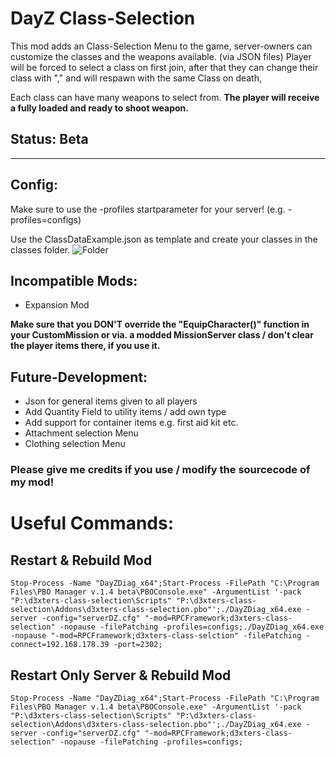 # DayZ Class-Selection

This mod adds an Class-Selection Menu to the game, server-owners can customize the classes and the weapons available. (via JSON files)
Player will be forced to select a class on first join, after that they can change their class with "," and will respawn with the same Class on death,

Each class can have many weapons to select from.
__The player will receive a fully loaded and ready to shoot weapon.__

## Status: Beta
________________________________________________________

## Config:
Make sure to use the -profiles startparameter for your server! (e.g. -profiles=configs)  

Use the ClassDataExample.json as template and create your classes in the classes folder.
![Folder](https://i.imgur.com/GzOtUqg.png)

## Incompatible Mods:
* Expansion Mod

__Make sure that you DON'T override the "EquipCharacter()" function in your CustomMission or via. a modded MissionServer class / don't clear the player items there, if you use it.__

## Future-Development:

* Json for general items given to all players
* Add Quantity Field to utility items / add own type
* Add support for container items e.g. first aid kit etc.
* Attachment selection Menu
* Clothing selection Menu

### Please give me credits if you use / modify the sourcecode of my mod!

# Useful Commands:
## Restart & Rebuild Mod

```Stop-Process -Name "DayZDiag_x64";Start-Process -FilePath "C:\Program Files\PBO Manager v.1.4 beta\PBOConsole.exe" -ArgumentList '-pack "P:\d3xters-class-selection\Scripts" "P:\d3xters-class-selection\Addons\d3xters-class-selection.pbo"';./DayZDiag_x64.exe -server -config="serverDZ.cfg" "-mod=RPCFramework;d3xters-class-selection" -nopause -filePatching -profiles=configs;./DayZDiag_x64.exe -nopause "-mod=RPCFramework;d3xters-class-selction" -filePatching -connect=192.168.178.39 -port=2302;```


## Restart Only Server & Rebuild Mod

```Stop-Process -Name "DayZDiag_x64";Start-Process -FilePath "C:\Program Files\PBO Manager v.1.4 beta\PBOConsole.exe" -ArgumentList '-pack "P:\d3xters-class-selection\Scripts" "P:\d3xters-class-selection\Addons\d3xters-class-selection.pbo"';./DayZDiag_x64.exe -server -config="serverDZ.cfg" "-mod=RPCFramework;d3xters-class-selection" -nopause -filePatching -profiles=configs;```


